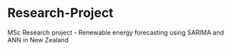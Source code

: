 # Research-Project
MSc Research project - Renewable energy forecasting using SARIMA and ANN in New Zealand 
